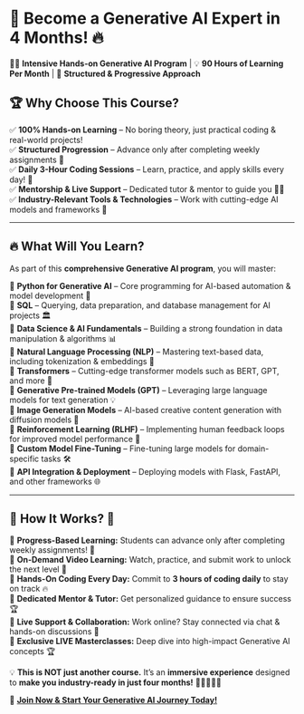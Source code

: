
# 🚀 Become a Generative AI Expert in 4 Months! 🔥  

👨‍💻 **Intensive Hands-on Generative AI Program** | 💡 **90 Hours of Learning Per Month** | 🎯 **Structured & Progressive Approach**  

## 🏆 Why Choose This Course?  
✅ **100% Hands-on Learning** – No boring theory, just practical coding & real-world projects!  
✅ **Structured Progression** – Advance only after completing weekly assignments 🚀  
✅ **Daily 3-Hour Coding Sessions** – Learn, practice, and apply skills every day! 💪  
✅ **Mentorship & Live Support** – Dedicated tutor & mentor to guide you 👨‍🏫  
✅ **Industry-Relevant Tools & Technologies** – Work with cutting-edge AI models and frameworks 🤖  

---

## 🔥 What Will You Learn?  
As part of this **comprehensive Generative AI program**, you will master:  

📌 **Python for Generative AI** – Core programming for AI-based automation & model development 🐍  
📌 **SQL** – Querying, data preparation, and database management for AI projects 🏛️  
📌 **Data Science & AI Fundamentals** – Building a strong foundation in data manipulation & algorithms 📊  
📌 **Natural Language Processing (NLP)** – Mastering text-based data, including tokenization & embeddings 📖  
📌 **Transformers** – Cutting-edge transformer models such as BERT, GPT, and more 🤯  
📌 **Generative Pre-trained Models (GPT)** – Leveraging large language models for text generation 💡  
📌 **Image Generation Models** – AI-based creative content generation with diffusion models 🎨  
📌 **Reinforcement Learning (RLHF)** – Implementing human feedback loops for improved model performance 🔄  
📌 **Custom Model Fine-Tuning** – Fine-tuning large models for domain-specific tasks 🛠️  
📌 **API Integration & Deployment** – Deploying models with Flask, FastAPI, and other frameworks 🌐  

---

## 🚨 How It Works? 🚨  
📌 **Progress-Based Learning:** Students can advance only after completing weekly assignments! 🎯  
📌 **On-Demand Video Learning:** Watch, practice, and submit work to unlock the next level 🎥  
📌 **Hands-On Coding Every Day:** Commit to **3 hours of coding daily** to stay on track 🔥  
📌 **Dedicated Mentor & Tutor:** Get personalized guidance to ensure success 🏆  
📌 **Live Support & Collaboration:** Work online? Stay connected via chat & hands-on discussions 💬  
📌 **Exclusive LIVE Masterclasses:** Deep dive into high-impact Generative AI concepts 🏆  

💡 **This is NOT just another course.** It’s an **immersive experience** designed to **make you industry-ready in just four months!** 🚀👩‍💻👨‍💻  

🔗 **[Join Now & Start Your Generative AI Journey Today!](#)**
